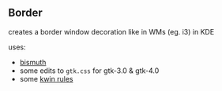 ## Border

creates a border window decoration like in WMs (eg. i3) in KDE

uses:
- [bismuth](https://github.com/Bismuth-Forge/bismuth)
- some edits to `gtk.css` for gtk-3.0 & gtk-4.0
- some [kwin rules](rules.kwinrule)